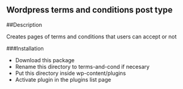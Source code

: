 ## Wordpress terms and conditions post type

##Description

Creates pages of terms and conditions that users can accept or not

###Installation

- Download this package
- Rename this directory to terms-and-cond if necesary
- Put this directory inside wp-content/plugins
- Activate plugin in the plugins list page

